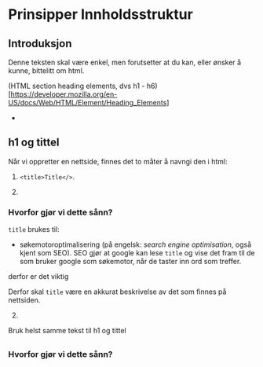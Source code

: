 # Prinsipper Innholdsstruktur

## Introduksjon

Denne teksten skal være enkel, men forutsetter at du kan, eller ønsker å kunne, bittelitt om html. 


(HTML section heading elements, dvs h1 - h6)[https://developer.mozilla.org/en-US/docs/Web/HTML/Element/Heading_Elements]

* 

## h1 og tittel

Når vi oppretter en nettside, finnes det to måter å navngi den i html:

1. `<title>Title</>`. 

2. 

### Hvorfor gjør vi dette sånn?

`title` brukes til:
* søkemotoroptimalisering (på engelsk: *search engine optimisation*, også kjent som SEO). SEO gjør at google kan lese `title` og vise det fram til de som bruker google som søkemotor, når de taster inn ord som treffer.

derfor er det viktig 

  Derfor skal `title` være en akkurat beskrivelse av det som finnes på nettsiden.

2. 

Bruk helst samme tekst til h1 og tittel


##


### Hvorfor gjør vi dette sånn?

